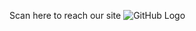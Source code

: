 Scan here to reach our site
![GitHub Logo]([https://i.imgur.com/zlHJ1iR.png](https://github.com/DINESH-SRIHARI/Espacito-client/blob/main/frame.png)https://github.com/DINESH-SRIHARI/Espacito-client/blob/main/frame.png)
